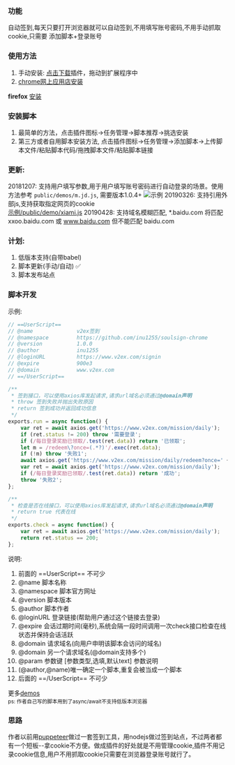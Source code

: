 ### 功能

自动签到,每天只要打开浏览器就可以自动签到,不用填写账号密码,不用手动抓取cookie,只需要 添加脚本+登录账号

### 使用方法

1. 手动安装: [点击下载](https://github.com/inu1255/soulsign-chrome/blob/master/build.crx)插件，拖动到扩展程序中
2. [chrome网上应用店安装](https://chrome.google.com/webstore/detail/%E9%AD%82%E7%AD%BE/llbielhggjekmfjikgkcaloghnibafdl?hl=zh-CN)

**firefox** [安装](https://addons.mozilla.org/zh-CN/firefox/addon/%E9%AD%82%E7%AD%BE/)

### 安装脚本

1. 最简单的方法，点击插件图标->任务管理->脚本推荐->挑选安装
2. 第三方或者自用脚本安装方法, 点击插件图标->任务管理->添加脚本->上传脚本文件/粘贴脚本代码/拖拽脚本文件/粘贴脚本链接

### 更新:

20181207: 支持用户填写参数,用于用户填写账号密码进行自动登录的场景。使用方法参考 `public/demos/m.jd.js`, 需要版本1.0.4+
![示例](https://ws1.sinaimg.cn/large/bfdf4e9fly1fy2smvzik7j20tt0bbwgk)
20190326: 支持引用外部js,支持获取指定网页的cookie  
[示例/public/demo/xiami.js](https://github.com/inu1255/soulsign-chrome/blob/master/public/demos/xiami.js)
20190428: 支持域名模糊匹配, *.baidu.com 将匹配 xxoo.baidu.com 或 www.baidu.com 但不能匹配 baidu.com

### 计划:

1. 低版本支持(自带babel)
1. 脚本更新(手动/自动) ✅
1. 脚本发布站点

### 脚本开发

示例:
``` javascript
// ==UserScript==
// @name              v2ex签到
// @namespace         https://github.com/inu1255/soulsign-chrome
// @version           1.0.0
// @author            inu1255
// @loginURL          https://www.v2ex.com/signin
// @expire            900e3
// @domain            www.v2ex.com
// ==/UserScript==

/**
 * 签到接口，可以使用axios库发起请求,请求url域名必须通过@domain声明
 * throw 签到失败并抛出失败原因
 * return 签到成功并返回成功信息
 */
exports.run = async function() {
    var ret = await axios.get('https://www.v2ex.com/mission/daily');
    if (ret.status != 200) throw '需要登录';
    if (/每日登录奖励已领取/.test(ret.data)) return '已领取';
    let m = /redeem\?once=(.*?)'/.exec(ret.data);
    if (!m) throw '失败1';
    await axios.get('https://www.v2ex.com/mission/daily/redeem?once=' + m[1]);
    var ret = await axios.get('https://www.v2ex.com/mission/daily');
    if (/每日登录奖励已领取/.test(ret.data)) return '成功';
    throw '失败2';
};

/**
 * 检查是否在线接口，可以使用axios库发起请求,请求url域名必须通过@domain声明
 * return true 代表在线
 */
exports.check = async function() {
    var ret = await axios.get('https://www.v2ex.com/mission/daily');
    return ret.status == 200;
};
```

说明:
1. 前面的 ==UserScript== 不可少
1. @name              脚本名称  
1. @namespace         脚本官方网址
1. @version           脚本版本
1. @author            脚本作者
1. @loginURL          登录链接(帮助用户通过这个链接去登录)
1. @expire            会话过期时间(毫秒),系统会隔一段时间调用一次check接口检查在线状态并保持会话活跃
1. @domain            请求域名(向用户申明该脚本会访问的域名)
1. @domain            另一个请求域名(@domain支持多个)
1. @param             参数键 [参数类型,选填,默认text] 参数说明
1. (@author,@name)唯一确定一个脚本,重复会被当成一个脚本
1. 后面的 ==/UserScript== 不可少

更多[demos](https://github.com/inu1255/soulsign-chrome/tree/master/public/demos)  
<small>ps: 作者自己写的脚本用到了async/await不支持低版本浏览器</small>

### 思路

作者以前用[puppeteer](https://github.com/GoogleChrome/puppeteer#readme)做过一套签到工具，用nodejs做过签到站点，不过两者都有一个短板--拿cookie不方便。做成插件的好处就是不用管理cookie,插件不用记录cookie信息,用户不用抓取cookie只需要在浏览器登录账号就行了。

